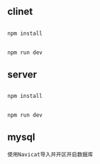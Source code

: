 ## clinet

## 
`npm install`
## 
`npm run dev`


## server


##
`npm install`
##
`npm run dev`

## mysql
`使用Navicat导入并开区开启数据库`